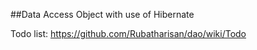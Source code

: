 ##Data Access Object
with use of Hibernate

Todo list: https://github.com/Rubatharisan/dao/wiki/Todo
